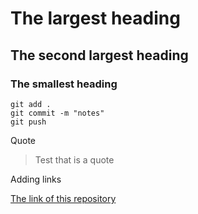 # The largest heading
## The second largest heading
### The smallest heading

```
git add .
git commit -m "notes"
git push
```
<!-- ``` sounded area will be gray -->
Quote
>Test that is a quote 
<!-- ">" creates a bar  -->

Adding links
<!-- []represente title -->
[The link of this repository](https://github.com/kionale/Week-10)